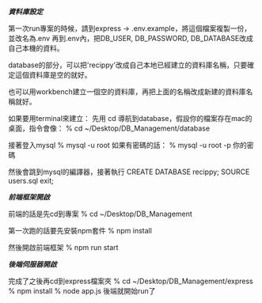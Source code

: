 ***資料庫設定***

第一次run專案的時候，請到express -> .env.example，將這個檔案複製一份，並改名為.env
再到.env內，把DB_USER, DB_PASSWORD, DB_DATABASE改成自己本機的資料。

database的部分，可以把'recippy'改成自己本地已經建立的資料庫名稱，只要確定這個資料庫是空的就好。

也可以用workbench建立一個空的資料庫，再把上面的名稱改成新建的資料庫名稱就好。

如果要用terminal來建立：
先用 cd 導航到database，假設你的檔案存在mac的桌面，指令會像：
% cd ~/Desktop/DB_Management/database

接著登入mysql
% mysql -u root
如果有密碼的話：
% mysql -u root -p 你的密碼

然後會跳到mysql的編譯器，接著執行
CREATE DATABASE recippy;
SOURCE users.sql
exit;

***前端框架開啟***

前端的話是先cd到專案
% cd ~/Desktop/DB_Management

第一次跑的話要先安裝npm套件
% npm install

然後開啟前端框架
% npm run start


***後端伺服器開啟***

完成了之後再cd到express檔案夾
% cd ~/Desktop/DB_Management/express
% npm install
% node app.js
後端就開始run了


